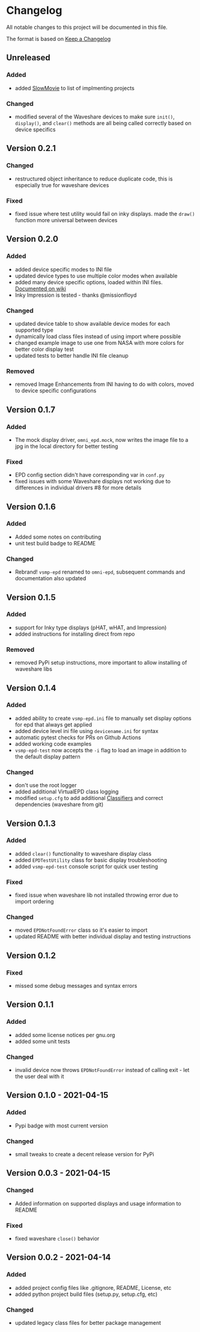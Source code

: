# Changelog

All notable changes to this project will be documented in this file.

The format is based on [Keep a Changelog](https://keepachangelog.com/en/1.0.0/)

## Unreleased

### Added

- added [SlowMovie](https://github.com/TomWhitwell/SlowMovie) to list of implmenting projects

### Changed

- modified several of the Waveshare devices to make sure `init()`, `display()`, and `clear()` methods are all being called correctly based on device specifics

## Version 0.2.1

### Changed

- restructured object inheritance to reduce duplicate code, this is especially true for waveshare devices

### Fixed

- fixed issue where test utility would fail on inky displays. made the `draw()` function more universal between devices

## Version 0.2.0

### Added

- added device specific modes to INI file
- updated device types to use multiple color modes when available
- added many device specific options, loaded within INI files. [Documented on wiki](https://github.com/robweber/omni-epd/wiki/Device-Specific-Options)
- Inky Impression is tested - thanks @missionfloyd

### Changed

- updated device table to show available device modes for each supported type
- dynamically load class files instead of using import where possible
- changed example image to use one from NASA with more colors for better color display test
- updated tests to better handle INI file cleanup

### Removed

- removed Image Enhancements from INI having to do with colors, moved to device specific configurations

## Version 0.1.7

### Added

- The mock display driver, `omni_epd.mock`, now writes the image file to a jpg in the local directory for better testing

### Fixed

- EPD config section didn't have corresponding var in `conf.py`
- fixed issues with some Waveshare displays not working due to differences in individual drivers #8 for more details

## Version 0.1.6

### Added

- Added some notes on contributing
- unit test build badge to README

### Changed

- Rebrand! `vsmp-epd` renamed to `omni-epd`, subsequent commands and documentation also updated

## Version 0.1.5

### Added

- support for Inky type displays (pHAT, wHAT, and Impression)
- added instructions for installing direct from repo

### Removed

- removed PyPi setup instructions, more important to allow installing of waveshare libs

## Version 0.1.4

### Added

- added ability to create `vsmp-epd.ini` file to manually set display options for epd that always get applied
- added device level ini file using `devicename.ini` for syntax
- automatic pytest checks for PRs on Github Actions
- added working code examples
- `vsmp-epd-test` now accepts the `-i` flag to load an image in addition to the default display pattern

### Changed

- don't use the root logger
- added additional VirtualEPD class logging
- modified `setup.cfg` to add additional [Classifiers](https://pypi.org/classifiers/) and correct dependencies (waveshare from git)

## Version 0.1.3

### Added

- added `clear()` functionality to waveshare display class
- added `EPDTestUtility` class for basic display troubleshooting
- added `vsmp-epd-test` console script for quick user testing

### Fixed

- fixed issue when waveshare lib not installed throwing error due to import ordering

### Changed

- moved `EPDNotFoundError` class so it's easier to import
- updated README with better individual display and testing instructions

## Version 0.1.2

### Fixed

- missed some debug messages and syntax errors

## Version 0.1.1

### Added

- added some license notices per gnu.org
- added some unit tests

### Changed

- invalid device now throws `EPDNotFoundError` instead of calling exit - let the user deal with it

## Version 0.1.0 - 2021-04-15

### Added

- Pypi badge with most current version

### Changed

- small tweaks to create a decent release version for PyPi

## Version 0.0.3 - 2021-04-15

### Changed

- Added information on supported displays and usage information to README

### Fixed

- fixed waveshare `close()` behavior

## Version 0.0.2 - 2021-04-14

### Added

- added project config files like .gitignore, README, License, etc
- added python project build files (setup.py, setup.cfg, etc)

### Changed

- updated legacy class files for better package management
